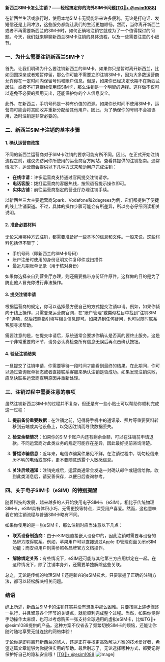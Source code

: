 **新西兰SIM卡怎么注销？——轻松搞定你的海外SIM卡问题[[TG💪+ @esim1088](https://t.me/s/esim1088)]**

在新西兰生活或旅行时，使用本地SIM卡无疑能带来许多便利。无论是打电话、发短信还是上网冲浪，这些服务都能让我们的生活更加顺畅。然而，当你离开新西兰或者不再需要新西兰的SIM卡时，如何正确地注销它就成为了一个值得探讨的问题。今天，我们就来聊聊新西兰SIM卡注销的具体流程，以及一些需要注意的小细节。

### 一、为什么需要注销新西兰SIM卡？

首先，让我们明确为什么要注销新西兰的SIM卡。如果你只是暂时离开新西兰，比如回国探亲或者短暂停留，那么你可能不需要立即注销SIM卡，因为大多数运营商允许你在一定时间内保留号码和账户信息。但是，如果你已经决定长期不在新西兰居住，或者不打算继续使用该SIM卡，那么注销是一个明智的选择。这样做不仅可以避免不必要的费用支出，还能保护你的个人信息安全。

此外，在新西兰，手机号码是一种有价值的资源。如果你长时间不使用SIM卡，运营商可能会将其回收并重新分配给其他用户。因此，为了确保你的号码不会被误用，及时注销是非常必要的。

### 二、新西兰SIM卡注销的基本步骤

#### 1. 确认运营商政策
不同的新西兰运营商对于SIM卡注销的要求可能有所不同。因此，在正式开始注销流程之前，建议先访问你所使用的运营商官方网站，查看其提供的注销指南。通常情况下，运营商会提供以下几种方式来帮助用户完成注销：

- **在线申请**：许多运营商支持通过官网提交注销请求。
- **电话客服**：拨打运营商的客服热线，按照语音提示操作即可。
- **实体店铺**：前往运营商指定的营业厅办理注销手续。

以新西兰三大主要运营商Spark、Vodafone和2degrees为例，它们都提供了便捷的线上注销渠道。不过，具体的操作步骤可能会有所差异，所以务必仔细阅读相关说明。

#### 2. 准备必要材料
无论采用哪种方式注销，都需要准备好一些基本的信息和文件。一般来说，这些材料包括但不限于：

- 手机号码（即新西兰的SIM卡号码）
- 账户注册时使用的身份证明文件复印件或扫描件
- 最近几期账单记录（用于核对身份）

如果你选择亲自到营业厅办理，则还需要携带身份证件原件。这样做的目的是为了防止他人冒充你进行非法操作。

#### 3. 提交注销申请
根据运营商的规定，你可以选择最方便自己的方式提交注销申请。例如，如果你倾向于线上操作，只需登录运营商官网，在“账户管理”或类似栏目中找到“注销SIM卡”选项，然后按照指引填写相关信息即可。如果遇到任何疑问，也可以随时联系客服寻求帮助。

需要注意的是，在提交申请后，系统通常会要求你确认是否真的要终止服务。这是一个非常重要的环节，请务必认真检查所有信息无误后再点击确认按钮。

#### 4. 验证注销结果
一旦提交了注销申请，你需要等待一段时间才能看到最终的结果。在此期间，你可以通过查询账单状态或者直接联系客服来确认注销是否成功。如果发现注销失败，应尽快联系运营商查明原因并重新处理。

### 三、注销过程中需要注意的事项

虽然注销新西兰SIM卡的过程并不复杂，但还是有一些小贴士可以帮助你顺利完成这一过程：

1. **提前备份重要数据**：在注销之前，记得将手机中的通讯录、照片等重要资料转移到云端或其他设备上，以免因注销而导致数据丢失。
   
2. **检查余额情况**：如果你的SIM卡账户内还有剩余金额，可以在注销前申请退款。不同运营商对此类业务的规定可能存在差异，因此最好提前咨询清楚。

3. **警惕诈骗信息**：近年来，电信诈骗案件屡见不鲜。在注销过程中，切勿轻信来历不明的电话或邮件，更不要随意透露个人敏感信息。

4. **关注后续通知**：注销完成后，运营商通常会发送一封确认邮件或短信给你。收到此类消息后，请妥善保存，以便日后查询参考。

### 四、关于电子SIM卡（eSIM）的特别提醒

随着科技的发展，越来越多的人开始使用电子SIM卡（eSIM）。相比于传统物理SIM卡，eSIM具有体积小巧、无需更换等特点，深受用户喜爱。然而，这也意味着它的注销流程与普通SIM卡略有不同。

如果你使用的是一张eSIM卡，那么注销时应当注意以下几点：

- **联系设备制造商**：由于eSIM是直接嵌入设备中的，因此注销时需要与设备的品牌方取得联系。例如，苹果用户可以直接通过Apple ID管理页面关闭eSIM功能；而安卓用户则需参照各品牌官方文档操作。
  
- **解除绑定关系**：有些情况下，eSIM还可能与其他第三方应用绑定在一起。在这种情况下，除了注销本身外，还需要单独解除这些关联。

总之，无论是传统的物理SIM卡还是新兴的eSIM技术，只要掌握了正确的注销方法，都可以轻松解决相关问题。

### 结语

综上所述，新西兰SIM卡的注销其实并没有想象中那么困难。只要按照上述步骤逐一执行，并且留意各个环节的关键点，就能顺利完成整个过程。当然，如果你觉得手动操作太麻烦，也可以考虑购买一张支持全球通用的虚拟eSIM卡，比如TG💪+ @esim1088提供的产品。这种方案不仅省去了频繁切换SIM卡的烦恼，还能让你随时随地享受无缝连接的网络体验！

无论你是即将离开新西兰的旅人，还是正在寻找更高效解决方案的技术爱好者，希望这篇文章能够为你提供实用的帮助。最后别忘了，无论选择哪种方式，都要记得保护好自己的隐私安全哦！[[TG💪+ @esim1088](https://t.me/s/esim1088) ![Image](https://i.postimg.cc/4NQfJmqS/Snipaste-2025-05-13-00-14-12.png)]